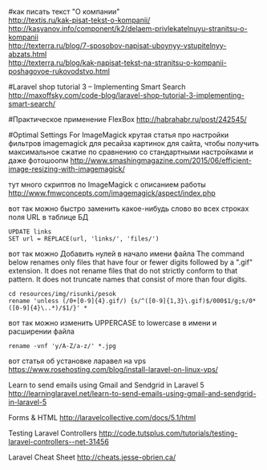 #как писать текст "О компании"  
http://textis.ru/kak-pisat-tekst-o-kompanii/  
http://kasyanov.info/component/k2/delaem-privlekatelnuyu-stranitsu-o-kompanii  
http://texterra.ru/blog/7-sposobov-napisat-uboynyy-vstupitelnyy-abzats.html  
http://texterra.ru/blog/kak-napisat-tekst-na-stranitsu-o-kompanii-poshagovoe-rukovodstvo.html  


#Laravel shop tutorial 3 – Implementing Smart Search
http://maxoffsky.com/code-blog/laravel-shop-tutorial-3-implementing-smart-search/

#Практическое применение FlexBox
http://habrahabr.ru/post/242545/


#Optimal Settings For ImageMagick
крутая статья про настройки фильтров imagemagick для ресайза картинок для сайта, чтобы получить максимальное сжатие по сравнению со стандартными настройками и даже фотошоопм
http://www.smashingmagazine.com/2015/06/efficient-image-resizing-with-imagemagick/


тут много скриптов по ImageMagick с описанием работы
http://www.fmwconcepts.com/imagemagick/aspect/index.php



вот так можно быстро заменить какое-нибудь слово во всех строках поля URL в таблице БД
```
UPDATE links
SET url = REPLACE(url, 'links/', 'files/')
```


вот так можно Добавить нулей в начало имени файла
The command below renames only files that have four or fewer digits followed by a ".gif" extension. 
It does not rename files that do not strictly conform to that pattern. 
It does not truncate names that consist of more than four digits.
```
cd resources/img/risunki/pesok
rename 'unless (/0+[0-9]{4}.gif/) {s/^([0-9]{1,3}\.gif)$/000$1/g;s/0*([0-9]{4}\..*)/$1/}' *
```

вот так можно изменить UPPERCASE to lowercase в имени и расширении файла
```
rename -vnf 'y/A-Z/a-z/' *.jpg
```


вот статья об установке ларавел на vps
https://www.rosehosting.com/blog/install-laravel-on-linux-vps/


Learn to send emails using Gmail and Sendgrid in Laravel 5
http://learninglaravel.net/learn-to-send-emails-using-gmail-and-sendgrid-in-laravel-5

Forms & HTML
http://laravelcollective.com/docs/5.1/html


Testing Laravel Controllers
http://code.tutsplus.com/tutorials/testing-laravel-controllers--net-31456

Laravel Cheat Sheet
http://cheats.jesse-obrien.ca/
